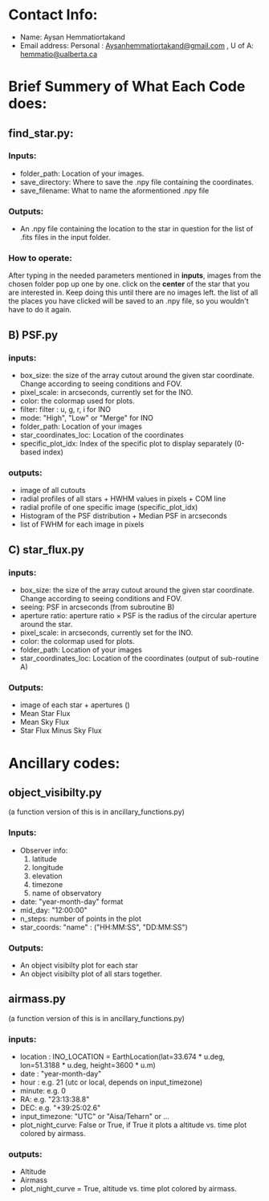 # Contact Info: 
- Name: Aysan Hemmatiortakand 
- Email address: Personal : Aysanhemmatiortakand@gmail.com , U of A: hemmatio@ualberta.ca

# Brief Summery of What Each Code does: 
## find_star.py:

### Inputs: 
- folder_path: Location of your images.
- save_directory: Where to save the .npy file containing the coordinates.
- save_filename: What to name the aformentioned .npy file

### Outputs: 
- An .npy file containing the location to the star in question for the list of .fits files in the input folder. 

### How to operate: 
After typing in the needed parameters mentioned in **inputs**, images from the chosen folder pop up one by one. click on the **center** of the star that you are interested in. Keep doing this until there are no images left. the list of all the places you have clicked will be saved to an .npy file, so you wouldn't have to do it again.  

## B) PSF.py

### inputs:
- box_size: the size of the array cutout around the given star coordinate. Change according to seeing conditions and FOV. 
- pixel_scale: in arcseconds, currently set for the INO.
- color: the colormap used for plots.
- filter: filter : u, g, r, i for INO
- mode: "High", "Low" or "Merge" for INO
- folder_path: Location of your images
- star_coordinates_loc: Location of the coordinates
- specific_plot_idx: Index of the specific plot to display separately (0-based index)

### outputs: 
- image of all cutouts
- radial profiles of all stars + HWHM values in pixels + COM line 
- radial profile of one specific image (specific_plot_idx)
- Histogram of the PSF distribution +  Median PSF in arcseconds
- list of FWHM for each image in pixels

## C) star_flux.py

### inputs: 
- box_size: the size of the array cutout around the given star coordinate. Change according to seeing conditions and FOV. 
- seeing: PSF in arcseconds (from subroutine B)
- aperture ratio: aperture ratio $\times$ PSF is the radius of the circular aperture around the star.
- pixel_scale: in arcseconds, currently set for the INO.
- color: the colormap used for plots.
- folder_path: Location of your images
- star_coordinates_loc: Location of the coordinates (output of sub-routine A)

### Outputs: 
- image of each star + apertures ()
- Mean Star Flux
- Mean Sky Flux
- Star Flux Minus Sky Flux

# Ancillary codes:

## object_visibilty.py
(a function version of this is in ancillary_functions.py)
### Inputs: 

- Observer info: 
    1) latitude
    2) longitude
    3) elevation 
    4) timezone 
    5) name of observatory
- date: "year-month-day" format 
- mid_day: "12:00:00"
- n_steps: number of points in the plot
- star_coords: "name" : ("HH:MM:SS", "DD:MM:SS")

### Outputs: 

- An object visibilty plot for each star
- An object visibilty plot of all stars together. 


## airmass.py
(a function version of this is in ancillary_functions.py)
### inputs: 

- location : INO_LOCATION = EarthLocation(lat=33.674 * u.deg,
                             lon=51.3188 * u.deg,
                             height=3600 * u.m)
- date : "year-month-day"
- hour : e.g. 21 (utc or local, depends on input_timezone)
- minute: e.g. 0
- RA: e.g. "23:13:38.8"
- DEC: e.g. "+39:25:02.6"
- input_timezone: "UTC" or "Aisa/Teharn" or ...
- plot_night_curve: False or True, if True it plots a altitude vs. time plot colored by airmass. 

### outputs: 
- Altitude
- Airmass
- plot_night_curve = True, altitude vs. time plot colored by airmass.